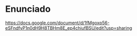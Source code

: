 # Enunciado
https://docs.google.com/document/d/1fMgoxp56-eSFndfyP1n0dH9H8TBHm8E_ep4chiufBSU/edit?usp=sharing
